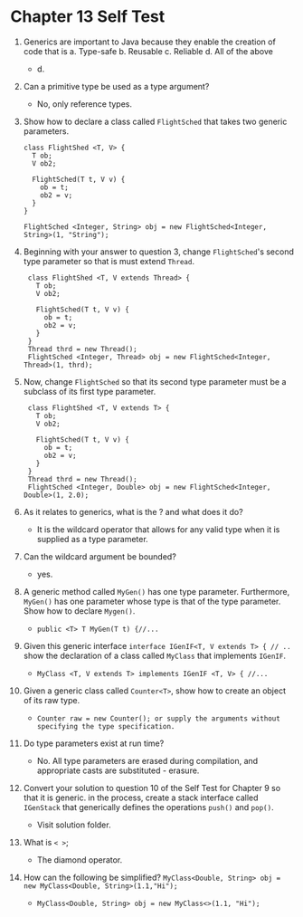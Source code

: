 # Chapter 13 Self Test

1. Generics are important to Java because they enable the creation of code that is
   a. Type-safe
   b. Reusable
   c. Reliable
   d. All of the above
   - d.
  
2. Can a primitive type be used as a type argument?
   - No, only reference types.
  
3. Show how to declare a class called `FlightSched` that takes two generic parameters.
    ```
    class FlightShed <T, V> {
      T ob;
      V ob2;

      FlightSched(T t, V v) {
        ob = t;
        ob2 = v;
      }
    }

    FlightSched <Integer, String> obj = new FlightSched<Integer, String>(1, "String");
    ```

4. Beginning with your answer to question 3, change `FlightSched`'s second type parameter so that is must extend `Thread`.
   ```
    class FlightShed <T, V extends Thread> {
      T ob;
      V ob2;

      FlightSched(T t, V v) {
        ob = t;
        ob2 = v;
      }
    }
    Thread thrd = new Thread();
    FlightSched <Integer, Thread> obj = new FlightSched<Integer, Thread>(1, thrd);
    ```

5. Now, change `FlightSched` so that its second type parameter must be a subclass of its first type parameter.
   ```
    class FlightShed <T, V extends T> {
      T ob;
      V ob2;

      FlightSched(T t, V v) {
        ob = t;
        ob2 = v;
      }
    }
    Thread thrd = new Thread();
    FlightSched <Integer, Double> obj = new FlightSched<Integer, Double>(1, 2.0);
    ```

6. As it relates to generics, what is the ? and what does it do?
   - It is the wildcard operator that allows for any valid type when it is supplied as a type parameter.
  
7. Can the wildcard argument be bounded?
   - yes.
  
8. A generic method called `MyGen()` has one type parameter. Furthermore, `MyGen()` has one parameter whose type is that of the type parameter. Show how to declare `Mygen()`.
   - `public <T> T MyGen(T t) {//...`
  
9. Given this generic interface
   `interface IGenIF<T, V extends T> { // ..`
   show the declaration of a class called `MyClass` that implements `IGenIF`.
   - `MyClass <T, V extends T> implements IGenIF <T, V> { //...`
  
10. Given a generic class called `Counter<T>`, show how to create an object of its raw type.
    - `Counter raw = new Counter(); or supply the arguments without specifying the type specification.`
   
11. Do type parameters exist at run time?
    - No. All type parameters are erased during compilation, and appropriate casts are substituted - erasure.
   
12. Convert your solution to question 10 of the Self Test for Chapter 9 so that it is generic. in the process, create a stack interface called `IGenStack` that generically defines the operations `push()` and `pop()`.
    - Visit solution folder.
   
13. What is `< >`;
    - The diamond operator.
   
14. How can the following be simplified?
    `MyClass<Double, String> obj = new MyClass<Double, String>(1.1,"Hi");`
    - `MyClass<Double, String> obj = new MyClass<>(1.1, "Hi");`
